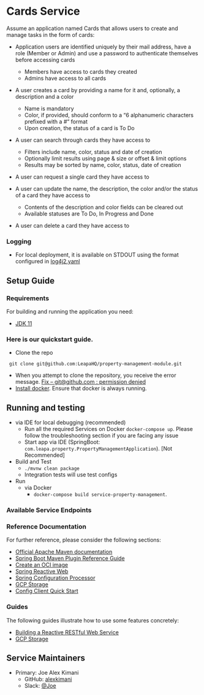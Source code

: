 # Cards Service
Assume an application named Cards that allows users to create and manage tasks in the form of cards:

- Application users are identified uniquely by their mail address, have a role (Member or Admin) and use a password to authenticate
themselves before accessing cards

    - Members have access to cards they created
  - Admins have access to all cards
- A user creates a card by providing a name for it and, optionally, a description and a color
  - Name is mandatory
  - Color, if provided, should conform to a “6 alphanumeric characters prefixed with a #“ format
  - Upon creation, the status of a card is To Do
- A user can search through cards they have access to
  - Filters include name, color, status and date of creation
  - Optionally limit results using page & size or offset & limit options
  - Results may be sorted by name, color, status, date of creation
- A user can request a single card they have access to
- A user can update the name, the description, the color and/or the status of a card they have access to
  - Contents of the description and color fields can be cleared out
  - Available statuses are To Do, In Progress and Done
- A user can delete a card they have access to
### Logging
- For local deployment, it is available on STDOUT using the format configured in [log4j2.yaml](src/main/resources/log4j2.yaml)

## Setup Guide
### Requirements

For building and running the application you need:

- [JDK 11](https://www.oracle.com/in/java/technologies/javase/jdk11-archive-downloads.html)

### **Here is our quickstart guide.**
* Clone the repo
```shell
 git clone git@github.com:LeapaHQ/property-management-module.git
```
* When you attempt to clone the repository, you receive the error message. [Fix – git@github.com : permission denied](https://dev.classmethod.jp/articles/fix-gitgithub-com-permission-denied-publickey-fatal-could-not-read-from-remote-repository/)
* [Install docker](https://docs.docker.com/get-docker/). Ensure that docker is always running.

## Running and testing
* via IDE for local debugging (recommended)
    * Run all the required Services on Docker `docker-compose up`.
      Please follow the troubleshooting section if you are facing any issue
    * Start app via IDE (SpringBoot: `com.leapa.property.PropertyManagementApplication`). [Not Recommended]
* Build and Test
    * `./mvnw clean package`
    * Integration tests will use test configs
* Run
    * via Docker
        * `docker-compose build service-property-management`.

### Available Service Endpoints


### Reference Documentation

For further reference, please consider the following sections:

* [Official Apache Maven documentation](https://maven.apache.org/guides/index.html)
* [Spring Boot Maven Plugin Reference Guide](https://docs.spring.io/spring-boot/docs/3.1.2/maven-plugin/reference/html/)
* [Create an OCI image](https://docs.spring.io/spring-boot/docs/3.1.2/maven-plugin/reference/html/#build-image)
* [Spring Reactive Web](https://docs.spring.io/spring-boot/docs/3.1.2/reference/htmlsinge/index.html#web.reactive)
* [Spring Configuration Processor](https://docs.spring.io/spring-boot/docs/3.1.2/reference/htmlsinge/index.html#appendix.configuration-metadata.annotation-processor)
* [GCP Storage](https://googlecloudplatform.github.io/spring-cloud-gcp/reference/html/index.html#cloud-storage)
* [Config Client Quick Start](https://docs.spring.io/spring-cloud-config/docs/current/reference/html/#_client_side_usage)

### Guides

The following guides illustrate how to use some features concretely:

* [Building a Reactive RESTful Web Service](https://spring.io/guides/gs/reactive-rest-service/)
* [GCP Storage](https://github.com/GoogleCloudPlatform/spring-cloud-gcp/tree/main/spring-cloud-gcp-samples/spring-cloud-gcp-storage-resource-sample)

## Service Maintainers
* Primary: Joe Alex Kimani
    * GitHub: [alexkimani](https://github.com/AlexKimani)
    * Slack: [@Joe](https://app.slack.com/team/U05K5FA2G75)

